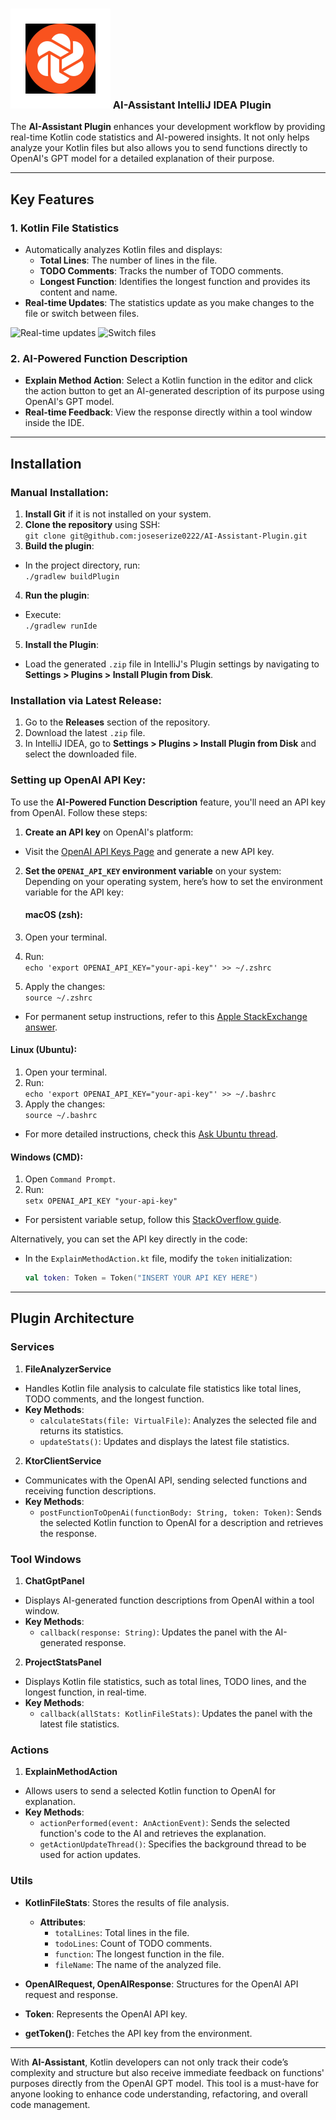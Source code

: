 
### ![about](https://github.com/joseserize0222/AI-Assistant-Plugin/blob/main/src/main/resources/META-INF/pluginIcon.svg) AI-Assistant IntelliJ IDEA Plugin

The **AI-Assistant Plugin** enhances your development workflow by providing real-time Kotlin code statistics and AI-powered insights. It not only helps analyze your Kotlin files but also allows you to send functions directly to OpenAI's GPT model for a detailed explanation of their purpose.

---

## Key Features

### 1. **Kotlin File Statistics**
- Automatically analyzes Kotlin files and displays:
  - **Total Lines**: The number of lines in the file.
  - **TODO Comments**: Tracks the number of TODO comments.
  - **Longest Function**: Identifies the longest function and provides its content and name.
- **Real-time Updates**: The statistics update as you make changes to the file or switch between files.

![Real-time updates](./src/data/Editing%20the%20file%20audio%20removed.gif)
![Switch files](./src/data/Switching%20files%20and%20resizing%20the%20windows.gif)

### 2. **AI-Powered Function Description**
- **Explain Method Action**: Select a Kotlin function in the editor and click the action button to get an AI-generated description of its purpose using OpenAI's GPT model.
- **Real-time Feedback**: View the response directly within a tool window inside the IDE.

---

## Installation

### Manual Installation:
1. **Install Git** if it is not installed on your system.
2. **Clone the repository** using SSH:  
   `git clone git@github.com:joseserize0222/AI-Assistant-Plugin.git`
3. **Build the plugin**:
  - In the project directory, run:  
    `./gradlew buildPlugin`
4. **Run the plugin**:
  - Execute:  
    `./gradlew runIde`
5. **Install the Plugin**:
  - Load the generated `.zip` file in IntelliJ's Plugin settings by navigating to **Settings > Plugins > Install Plugin from Disk**.

### Installation via Latest Release:
1. Go to the **Releases** section of the repository.
2. Download the latest `.zip` file.
3. In IntelliJ IDEA, go to **Settings > Plugins > Install Plugin from Disk** and select the downloaded file.

### Setting up OpenAI API Key:

To use the **AI-Powered Function Description** feature, you'll need an API key from OpenAI. Follow these steps:

1. **Create an API key** on OpenAI's platform:
  - Visit the [OpenAI API Keys Page](https://platform.openai.com/account/api-keys) and generate a new API key.

2. **Set the `OPENAI_API_KEY` environment variable** on your system:
   Depending on your operating system, here’s how to set the environment variable for the API key:

   #### macOS (zsh):
  1. Open your terminal.
  2. Run:  
     `echo 'export OPENAI_API_KEY="your-api-key"' >> ~/.zshrc`
  3. Apply the changes:  
     `source ~/.zshrc`
  - For permanent setup instructions, refer to this [Apple StackExchange answer](https://apple.stackexchange.com/questions/395457/how-to-set-environment-variable-permanently-in-zsh-on-macos-catalina).

   #### Linux (Ubuntu):
  1. Open your terminal.
  2. Run:  
     `echo 'export OPENAI_API_KEY="your-api-key"' >> ~/.bashrc`
  3. Apply the changes:  
     `source ~/.bashrc`
  - For more detailed instructions, check this [Ask Ubuntu thread](https://askubuntu.com/questions/887442/how-to-permanently-set-an-environment-variable).

   #### Windows (CMD):
  1. Open `Command Prompt`.
  2. Run:  
     `setx OPENAI_API_KEY "your-api-key"`
  - For persistent variable setup, follow this [StackOverflow guide](https://stackoverflow.com/questions/5898131/set-a-persistent-environment-variable-from-cmd-exe).

Alternatively, you can set the API key directly in the code:
- In the `ExplainMethodAction.kt` file, modify the `token` initialization:
   ```kotlin
   val token: Token = Token("INSERT YOUR API KEY HERE")
   ```

---

## Plugin Architecture

### Services

1. **FileAnalyzerService**
  - Handles Kotlin file analysis to calculate file statistics like total lines, TODO comments, and the longest function.
  - **Key Methods**:
    - `calculateStats(file: VirtualFile)`: Analyzes the selected file and returns its statistics.
    - `updateStats()`: Updates and displays the latest file statistics.

2. **KtorClientService**
  - Communicates with the OpenAI API, sending selected functions and receiving function descriptions.
  - **Key Methods**:
    - `postFunctionToOpenAi(functionBody: String, token: Token)`: Sends the selected Kotlin function to OpenAI for a description and retrieves the response.

### Tool Windows

1. **ChatGptPanel**
  - Displays AI-generated function descriptions from OpenAI within a tool window.
  - **Key Methods**:
    - `callback(response: String)`: Updates the panel with the AI-generated response.

2. **ProjectStatsPanel**
  - Displays Kotlin file statistics, such as total lines, TODO lines, and the longest function, in real-time.
  - **Key Methods**:
    - `callback(allStats: KotlinFileStats)`: Updates the panel with the latest file statistics.

### Actions

1. **ExplainMethodAction**
  - Allows users to send a selected Kotlin function to OpenAI for explanation.
  - **Key Methods**:
    - `actionPerformed(event: AnActionEvent)`: Sends the selected function's code to the AI and retrieves the explanation.
    - `getActionUpdateThread()`: Specifies the background thread to be used for action updates.

### Utils

- **KotlinFileStats**: Stores the results of file analysis.
  - **Attributes**:
    - `totalLines`: Total lines in the file.
    - `todoLines`: Count of TODO comments.
    - `function`: The longest function in the file.
    - `fileName`: The name of the analyzed file.

- **OpenAIRequest, OpenAIResponse**: Structures for the OpenAI API request and response.

- **Token**: Represents the OpenAI API key.

- **getToken()**: Fetches the API key from the environment.

---

With **AI-Assistant**, Kotlin developers can not only track their code’s complexity and structure but also receive immediate feedback on functions' purposes directly from the OpenAI GPT model. This tool is a must-have for anyone looking to enhance code understanding, refactoring, and overall code management.
